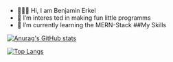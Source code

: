 - 🧑🏻‍💻 Hi, I am Benjamin Erkel 
- 👀 I’m interes ted in making fun little programms
- 🌱 I’m currently learning the MERN-Stack
##My Skills

[![Anurag's GitHub stats](https://github-readme-stats.vercel.app/api?username=B9n1&layout=compact&count_private=true&theme=synthwave)](https://github.com/anuraghazra/github-readme-stats)

[![Top Langs](https://github-readme-stats.vercel.app/api/top-langs/?username=B9n1&layout=compact&count_private=true&theme=synthwave)](https://github.com/B9n1)
<!---
B9n1/B9n1 is a ✨ special ✨ repository because its `README.md` (this file) appears on your GitHub profile.
You can click the Preview link to take a look at your changes.
--->

